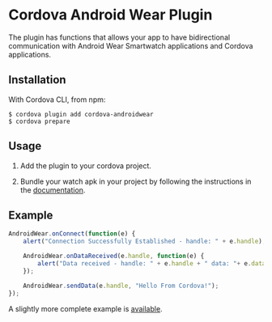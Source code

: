 
# Cordova Android Wear Plugin

The plugin has functions that allows your app to have bidirectional communication with Android Wear Smartwatch applications and Cordova applications.

## Installation
With Cordova CLI, from npm:
```
$ cordova plugin add cordova-androidwear
$ cordova prepare
```

## Usage

1. Add the plugin to your cordova project.

2. Bundle your watch apk in your project by following the instructions in the [documentation](https://developer.android.com/training/wearables/apps/packaging.html#PackageManually).

## Example
  ```javascript
  AndroidWear.onConnect(function(e) {
      alert("Connection Successfully Established - handle: " + e.handle);

      AndroidWear.onDataReceived(e.handle, function(e) {
          alert("Data received - handle: " + e.handle + " data: "+ e.data);
      });

      AndroidWear.sendData(e.handle, "Hello From Cordova!");
  });
  ```

A slightly more complete example is [available](https://github.com/tgardner/cordova-androidwear-example).
